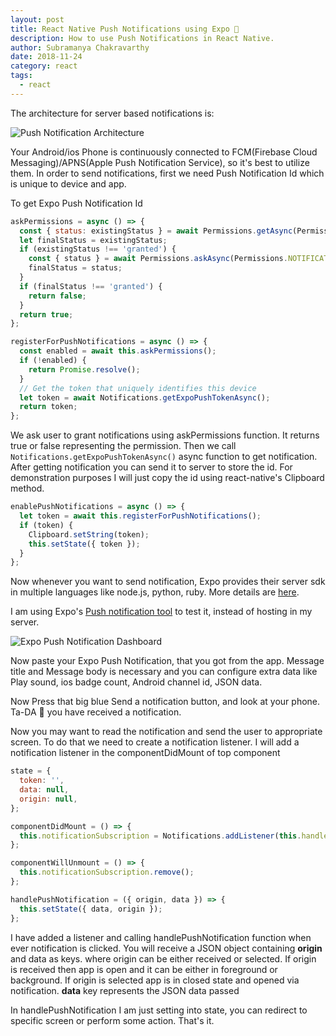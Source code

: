 ```yaml
---
layout: post
title: React Native Push Notifications using Expo 🔔
description: How to use Push Notifications in React Native.
author: Subramanya Chakravarthy
date: 2018-11-24
category: react
tags:
  - react
---
```


The architecture for server based notifications is:

![Push Notification Architecture](https://i.imgur.com/sSs00st.png)

Your Android/ios Phone is continuously connected to FCM(Firebase Cloud Messaging)/APNS(Apple Push Notification Service), so it's best to utilize them. In order to send notifications, first we need Push Notification Id which is unique to device and app.

To get Expo Push Notification Id

```jsx
askPermissions = async () => {
  const { status: existingStatus } = await Permissions.getAsync(Permissions.NOTIFICATIONS);
  let finalStatus = existingStatus;
  if (existingStatus !== 'granted') {
    const { status } = await Permissions.askAsync(Permissions.NOTIFICATIONS);
    finalStatus = status;
  }
  if (finalStatus !== 'granted') {
    return false;
  }
  return true;
};

registerForPushNotifications = async () => {
  const enabled = await this.askPermissions();
  if (!enabled) {
    return Promise.resolve();
  }
  // Get the token that uniquely identifies this device
  let token = await Notifications.getExpoPushTokenAsync();
  return token;
};
```

We ask user to grant notifications using askPermissions function. It returns true or false representing the permission. Then we call `Notifications.getExpoPushTokenAsync()` async function to get notification. After getting notification you can send it to server to store the id. For demonstration purposes I will just copy the id using react-native's Clipboard method.

```jsx
enablePushNotifications = async () => {
  let token = await this.registerForPushNotifications();
  if (token) {
    Clipboard.setString(token);
    this.setState({ token });
  }
};
```

Now whenever you want to send notification, Expo provides their server sdk in multiple languages like node.js, python, ruby. More details are [here](https://docs.expo.io/versions/latest/guides/push-notifications#2-call-expos-push-api-with-the).

I am using Expo's [Push notification tool](https://expo.io/dashboard/notifications) to test it, instead of hosting in my server.

![Expo Push Notification Dashboard](https://i.imgur.com/XDHLmjO.png)

Now paste your Expo Push Notification, that you got from the app. Message title and Message body is necessary and you can configure extra data like Play sound, ios badge count, Android channel id, JSON data.

Now Press that big blue Send a notification button, and look at your phone. Ta-DA 🎉 you have received a notification.

Now you may want to read the notification and send the user to appropriate screen. To do that we need to create a notification listener. I will add a notification listener in the componentDidMount of top component

```jsx
state = {
  token: '',
  data: null,
  origin: null,
};

componentDidMount = () => {
  this.notificationSubscription = Notifications.addListener(this.handlePushNotification);
};

componentWillUnmount = () => {
  this.notificationSubscription.remove();
};

handlePushNotification = ({ origin, data }) => {
  this.setState({ data, origin });
};
```

I have added a listener and calling handlePushNotification function when ever notification is clicked. You will receive a JSON object containing **origin** and data as keys. where origin can be either received or selected. If origin is received then app is open and it can be either in foreground or background. If origin is selected app is in closed state and opened via notification. **data** key represents the JSON data passed

In handlePushNotification I am just setting into state, you can redirect to specific screen or perform some action. That's it.
